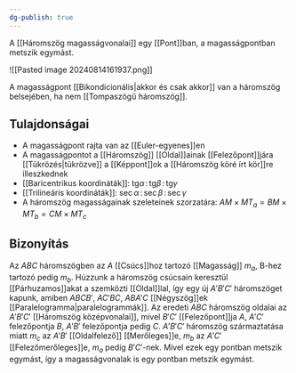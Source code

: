 ```yaml
---
dg-publish: true
---
```

A [[Háromszög magasságvonalai]] egy [[Pont]]ban, a magasságpontban metszik egymást.

![[Pasted image 20240814161937.png]]

A magasságpont [[Bikondicionális|akkor és csak akkor]] van a háromszög belsejében, ha nem [[Tompaszögű háromszög]].
## Tulajdonságai

- A magasságpont rajta van az [[Euler-egyenes]]en
- A magasságpontot a [[Háromszög]] [[Oldal]]ainak [[Felezőpont]]jára [[Tükrözés|tükrözve]] a [[Képpont]]ok a [[Háromszög köré írt kör]]re illeszkednek
- [[Baricentrikus koordináták]]: ${\displaystyle \mathrm {tg} \alpha \,:\,\mathrm {tg} \beta \,:\,\mathrm {tg} \gamma }$
- [[Trilineáris koordináták]]: ${\displaystyle \sec \alpha \,:\,\sec \beta \,:\,\sec \gamma }$
- A háromszög magasságainak szeleteinek szorzatára: $AM \times MT_a = BM \times MT_b = CM \times MT_c$

## Bizonyítás

Az ${\displaystyle ABC}$ háromszögben az ${\displaystyle A}$ [[Csúcs]]hoz tartozó [[Magasság]] ${\displaystyle m_{a}}$, B-hez tartozó pedig ${\displaystyle m_{b}}$. Húzzunk a háromszög csúcsain keresztül [[Párhuzamos]]akat a szemközti [[Oldal]]lal, így egy új ${\displaystyle A'B'C'}$ háromszöget kapunk, amiben ${\displaystyle ABCB'}$, ${\displaystyle AC'BC}$, ${\displaystyle ABA'C}$ [[Négyszög]]ek [[Paralelogramma|paralelogrammák]]. Az eredeti ${\displaystyle ABC}$ háromszög oldalai az ${\displaystyle A'B'C'}$ [[Háromszög középvonalai]], mivel ${\displaystyle B'C'}$ [[Felezőpont]]ja ${\displaystyle A}$, ${\displaystyle A'C'}$ felezőpontja ${\displaystyle B}$, ${\displaystyle A'B'}$ felezőpontja pedig ${\displaystyle C}$. ${\displaystyle A'B'C'}$ háromszög származtatása miatt ${\displaystyle m_{c}}$ az ${\displaystyle A'B'}$ [[Oldalfelező]] [[Merőleges]]e, ${\displaystyle m_{b}}$ az ${\displaystyle A'C'}$ [[Felezőmerőleges]]e, ${\displaystyle m_{a}}$ pedig ${\displaystyle B'C'}$-nek. Mivel ezek egy pontban metszik egymást, így a magasságvonalak is egy pontban metszik egymást.